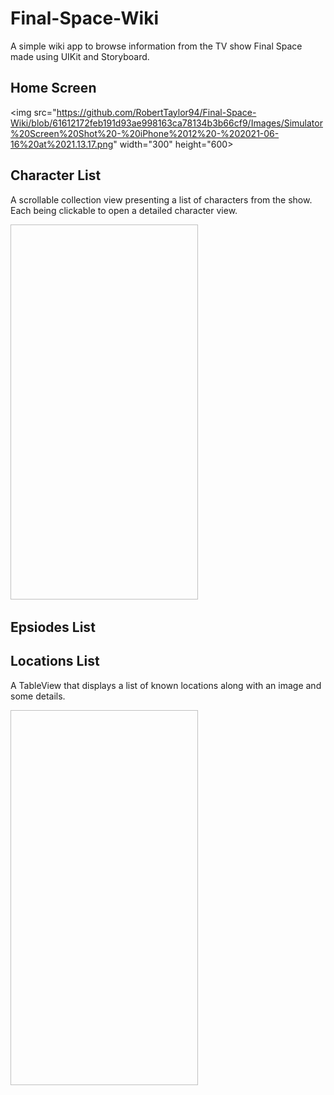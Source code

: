 # Final-Space-Wiki

A simple wiki app to browse information from the TV show Final Space made using UIKit and Storyboard.

## Home Screen
<img src="https://github.com/RobertTaylor94/Final-Space-Wiki/blob/61612172feb191d93ae998163ca78134b3b66cf9/Images/Simulator%20Screen%20Shot%20-%20iPhone%2012%20-%202021-06-16%20at%2021.13.17.png" width="300" height="600>

## Character List
A scrollable collection view presenting a list of characters from the show. Each being clickable to open a detailed character view.

<img src="  " width="300" height="600">

## Epsiodes List


## Locations List
A TableView that displays a list of known locations along with an image and some details.

<img src="  " width="300" height="600">

